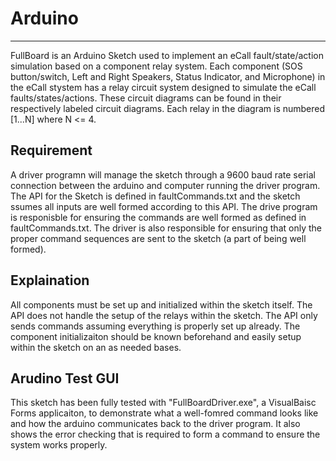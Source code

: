 # Arduino 
---
FullBoard is an Arduino Sketch used to implement an eCall fault/state/action
simulation based on a component relay system. Each component (SOS button/switch,
Left and Right Speakers, Status Indicator, and Microphone) in the eCall stystem 
has a relay circuit system designed to simulate the eCall faults/states/actions.
These circuit diagrams can be found in their respectively labeled circuit
diagrams. Each relay in the diagram is numbered [1...N] where N <= 4.

## Requirement
A driver programn will manage the sketch through a 9600 baud rate serial
connection between the arduino and computer running the driver program. The API 
for the Sketch is defined in faultCommands.txt and the sketch ssumes all inputs 
are well formed according to this API. The drive program is responisble for
ensuring the commands are well formed as defined in faultCommands.txt. The driver 
is also responsible for ensuring that only the proper command sequences are sent 
to the sketch (a part of being well formed).

## Explaination
All components must be set up and initialized within the sketch itself. The API
does not handle the setup of the relays within the sketch. The API only sends
commands assuming everything is properly set up already. The component 
initializaiton should be known beforehand and easily setup within the sketch on
an as needed bases. 

## Arudino Test GUI
This sketch has been fully tested with "FullBoardDriver.exe", a VisualBaisc Forms
applicaiton, to demonstrate what a well-fomred command looks like and how the 
arduino communicates back to the driver program. It also shows the error checking
that is required to form a command to ensure the system works properly. 
